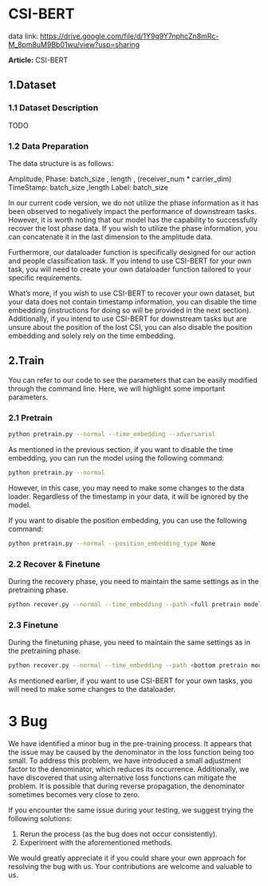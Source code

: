 # CSI-BERT
data link: https://drive.google.com/file/d/1Y9q9Y7nphcZn8mRc-M_8pm8uM9Bb01wu/view?usp=sharing



**Article:** CSI-BERT



## 1.Dataset

### 1.1 Dataset Description

TODO



### 1.2 Data Preparation

The data structure is as follows:

Amplitude, Phase: batch_size , length , (receiver_num * carrier_dim)
TimeStamp: batch_size ,length
Label: batch_size

In our current code version, we do not utilize the phase information as it has been observed to negatively impact the performance of downstream tasks. However, it is worth noting that our model has the capability to successfully recover the lost phase data. If you wish to utilize the phase information, you can concatenate it in the last dimension to the amplitude data.

Furthermore, our dataloader function is specifically designed for our action and people classification task. If you intend to use CSI-BERT for your own task, you will need to create your own dataloader function tailored to your specific requirements.

What’s more, if you wish to use CSI-BERT to recover your own dataset, but your data does not contain timestamp information, you can disable the time embedding (instructions for doing so will be provided in the next section). Additionally, if you intend to use CSI-BERT for downstream tasks but are unsure about the position of the lost CSI, you can also disable the position embedding and solely rely on the time embedding.



## 2.Train

You can refer to our code to see the parameters that can be easily modified through the command line. Here, we will highlight some important parameters.

### 2.1 Pretrain

```bash
python pretrain.py --normal --time_embedding --adversarial
```

As mentioned in the previous section, if you want to disable the time embedding, you can run the model using the following command:

```bash
python pretrain.py --normal
```

However, in this case, you may need to make some changes to the data loader. Regardless of the timestamp in your data, it will be ignored by the model.

If you want to disable the position embedding, you can use the following command:

```bash
python pretrain.py --normal --position_embedding_type None
```



### 2.2 Recover & Finetune

During the recovery phase, you need to maintain the same settings as in the pretraining phase.

```bash
python recover.py --normal --time_embedding --path <full pretrain model path>
```



### 2.3 Finetune

During the finetuning phase, you need to maintain the same settings as in the pretraining phase.

```bash
python recover.py --normal --time_embedding --path <bottom pretrain model path> --class_num <class num> --task <task name>
```

As mentioned earlier, if you want to use CSI-BERT for your own tasks, you will need to make some changes to the dataloader.



# 3 Bug

We have identified a minor bug in the pre-training process. It appears that the issue may be caused by the denominator in the loss function being too small. To address this problem, we have introduced a small adjustment factor to the denominator, which reduces its occurrence. Additionally, we have discovered that using alternative loss functions can mitigate the problem. It is possible that during reverse propagation, the denominator sometimes becomes very close to zero.

If you encounter the same issue during your testing, we suggest trying the following solutions:

1. Rerun the process (as the bug does not occur consistently).
2. Experiment with the aforementioned methods.

We would greatly appreciate it if you could share your own approach for resolving the bug with us. Your contributions are welcome and valuable to us.
